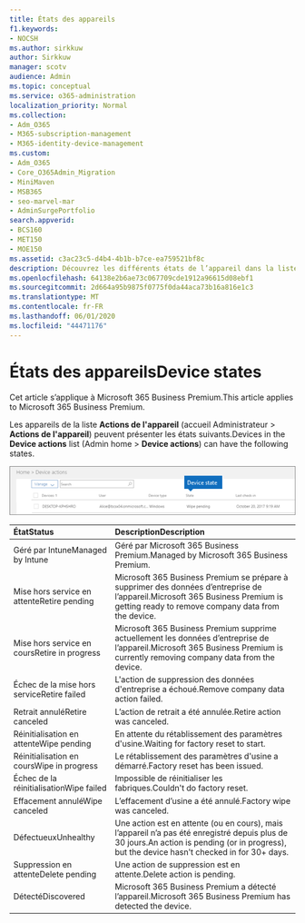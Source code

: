 ```yaml
---
title: États des appareils
f1.keywords:
- NOCSH
ms.author: sirkkuw
author: Sirkkuw
manager: scotv
audience: Admin
ms.topic: conceptual
ms.service: o365-administration
localization_priority: Normal
ms.collection:
- Adm_O365
- M365-subscription-management
- M365-identity-device-management
ms.custom:
- Adm_O365
- Core_O365Admin_Migration
- MiniMaven
- MSB365
- seo-marvel-mar
- AdminSurgePortfolio
search.appverid:
- BCS160
- MET150
- MOE150
ms.assetid: c3ac23c5-d4b4-4b1b-b7ce-ea759521bf8c
description: Découvrez les différents états de l’appareil dans la liste Actions de l’appareil dans la page Accueil de l’administrateur dans Microsoft 365 pour les entreprises.
ms.openlocfilehash: 64138e2b6ae73c067709cde1912a96615d08ebf1
ms.sourcegitcommit: 2d664a95b9875f0775f0da44aca73b16a816e1c3
ms.translationtype: MT
ms.contentlocale: fr-FR
ms.lasthandoff: 06/01/2020
ms.locfileid: "44471176"
---
```

# <a name="device-states"></a><span data-ttu-id="3847d-103">États des appareils</span><span class="sxs-lookup"><span data-stu-id="3847d-103">Device states</span></span>

<span data-ttu-id="3847d-104">Cet article s’applique à Microsoft 365 Business Premium.</span><span class="sxs-lookup"><span data-stu-id="3847d-104">This article applies to Microsoft 365 Business Premium.</span></span>

<span data-ttu-id="3847d-105">Les appareils de la liste **Actions de l'appareil** (accueil Administrateur \> **Actions de l'appareil**) peuvent présenter les états suivants.</span><span class="sxs-lookup"><span data-stu-id="3847d-105">Devices in the **Device actions** list (Admin home \> **Device actions**) can have the following states.</span></span>
  
![In the Device actions list, you can see the Devices states.](../media/a621c47e-45d9-4e1a-beb9-c03254d40c1d.png)
  
|<span data-ttu-id="3847d-107">**État**</span><span class="sxs-lookup"><span data-stu-id="3847d-107">**Status**</span></span>|<span data-ttu-id="3847d-108">**Description**</span><span class="sxs-lookup"><span data-stu-id="3847d-108">**Description**</span></span>|
|:-----|:-----|
|<span data-ttu-id="3847d-109">Géré par Intune</span><span class="sxs-lookup"><span data-stu-id="3847d-109">Managed by Intune</span></span>  <br/> |<span data-ttu-id="3847d-110">Géré par Microsoft 365 Business Premium.</span><span class="sxs-lookup"><span data-stu-id="3847d-110">Managed by Microsoft 365 Business Premium.</span></span>  <br/> |
|<span data-ttu-id="3847d-111">Mise hors service en attente</span><span class="sxs-lookup"><span data-stu-id="3847d-111">Retire pending</span></span>  <br/> |<span data-ttu-id="3847d-112">Microsoft 365 Business Premium se prépare à supprimer des données d’entreprise de l’appareil.</span><span class="sxs-lookup"><span data-stu-id="3847d-112">Microsoft 365 Business Premium is getting ready to remove company data from the device.</span></span>  <br/> |
|<span data-ttu-id="3847d-113">Mise hors service en cours</span><span class="sxs-lookup"><span data-stu-id="3847d-113">Retire in progress</span></span>  <br/> |<span data-ttu-id="3847d-114">Microsoft 365 Business Premium supprime actuellement les données d’entreprise de l’appareil.</span><span class="sxs-lookup"><span data-stu-id="3847d-114">Microsoft 365 Business Premium is currently removing company data from the device.</span></span>  <br/> |
|<span data-ttu-id="3847d-115">Échec de la mise hors service</span><span class="sxs-lookup"><span data-stu-id="3847d-115">Retire failed</span></span>  <br/> | <span data-ttu-id="3847d-116">L'action de suppression des données d'entreprise a échoué.</span><span class="sxs-lookup"><span data-stu-id="3847d-116">Remove company data action failed.</span></span>  <br/> |
|<span data-ttu-id="3847d-117">Retrait annulé</span><span class="sxs-lookup"><span data-stu-id="3847d-117">Retire canceled</span></span>  <br/> |<span data-ttu-id="3847d-118">L’action de retrait a été annulée.</span><span class="sxs-lookup"><span data-stu-id="3847d-118">Retire action was canceled.</span></span>  <br/> |
|<span data-ttu-id="3847d-119">Réinitialisation en attente</span><span class="sxs-lookup"><span data-stu-id="3847d-119">Wipe pending</span></span>  <br/> |<span data-ttu-id="3847d-120">En attente du rétablissement des paramètres d'usine.</span><span class="sxs-lookup"><span data-stu-id="3847d-120">Waiting for factory reset to start.</span></span>  <br/> |
|<span data-ttu-id="3847d-121">Réinitialisation en cours</span><span class="sxs-lookup"><span data-stu-id="3847d-121">Wipe in progress</span></span>  <br/> |<span data-ttu-id="3847d-122">Le rétablissement des paramètres d'usine a démarré.</span><span class="sxs-lookup"><span data-stu-id="3847d-122">Factory reset has been issued.</span></span>  <br/> |
|<span data-ttu-id="3847d-123">Échec de la réinitialisation</span><span class="sxs-lookup"><span data-stu-id="3847d-123">Wipe failed</span></span>  <br/> |<span data-ttu-id="3847d-124">Impossible de réinitialiser les fabriques.</span><span class="sxs-lookup"><span data-stu-id="3847d-124">Couldn't do factory reset.</span></span>  <br/> |
|<span data-ttu-id="3847d-125">Effacement annulé</span><span class="sxs-lookup"><span data-stu-id="3847d-125">Wipe canceled</span></span>  <br/> |<span data-ttu-id="3847d-126">L’effacement d’usine a été annulé.</span><span class="sxs-lookup"><span data-stu-id="3847d-126">Factory wipe was canceled.</span></span>  <br/> |
|<span data-ttu-id="3847d-127">Défectueux</span><span class="sxs-lookup"><span data-stu-id="3847d-127">Unhealthy</span></span>  <br/> |<span data-ttu-id="3847d-128">Une action est en attente (ou en cours), mais l’appareil n’a pas été enregistré depuis plus de 30 jours.</span><span class="sxs-lookup"><span data-stu-id="3847d-128">An action is pending (or in progress), but the device hasn't checked in for 30+ days.</span></span>  <br/> |
|<span data-ttu-id="3847d-129">Suppression en attente</span><span class="sxs-lookup"><span data-stu-id="3847d-129">Delete pending</span></span>  <br/> |<span data-ttu-id="3847d-130">Une action de suppression est en attente.</span><span class="sxs-lookup"><span data-stu-id="3847d-130">Delete action is pending.</span></span>  <br/> |
|<span data-ttu-id="3847d-131">Détecté</span><span class="sxs-lookup"><span data-stu-id="3847d-131">Discovered</span></span>  <br/> |<span data-ttu-id="3847d-132">Microsoft 365 Business Premium a détecté l’appareil.</span><span class="sxs-lookup"><span data-stu-id="3847d-132">Microsoft 365 Business Premium has detected the device.</span></span>  <br/> |
   
